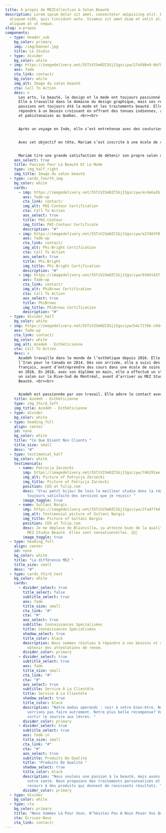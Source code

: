 ```yaml
---
title: À propos de MEZCollection & Salon Beauté
description: Lorem ipsum dolor sit amet, consectetur adipiscing elit. Duis at
  aliquam nibh, quis tincidunt ante. Vivamus sit amet diam et velit aliquam
  aliquam at ut neque.
slug: a-propos
components:
  - type: header_sub
    bg_color: primary
    img: /img/banner.jpg
    title: Le Studio
  - type: divider
    bg_color: white
  - img: https://imagedelivery.net/55TzV2Sm0ZC5Gj13gsciyw/2fa588e9-bbfb-47e5-e3b2-d19507114a00/800x1000
    aos: fade
    cta_link: contact/
    bg_color: white
    img_alt: Image du salon beauté
    cta: Call To Action
    desc: >
      Les arts, la beauté, le design et la mode ont toujours passionné Mariam.
      Elle a travaillé dans le domaine du design graphique, mais ses réelles
      passions ont toujours été la mode et les traitements beauté. Elle a voulu
      répondre à un besoin croissant en offrant des tenues indiennes, afghanes
      et pakistanaises au Québec. <br><br>


      Après un voyage en Inde, elle s’est entretenue avec des couturiers réputés en vue de concrétiser son rêve d’importer de splendides vêtements traditionnels de l’Inde. En janvier 2017, elle a ouvert sa propre boutique MEZ Collections, qu’elle voulait tout de même complémenter de vêtements traditionnels de l’Afghanistan. Rapidement, sa boutique a gagné en notoriété et s’est taillé une place dans le cœur de clients partout dans le monde. Depuis, son rêve n’a fait que grandir et elle s’est convaincue qu’une boutique ne saurait être complète sans un salon de beauté multiservice. <br><br>


      Avec cet objectif en tête, Mariam s’est inscrite à une école de coiffure et a travaillé à l’obtention de diverses attestations en micropigmentation en maquillage permanent et semi-permanente, en pose d’extensions de cils, en soins des ongles et en microaiguillage (aussi appelé microneedling, thérapie d’induction de collagène ou resserrement cutané avec microaiguillage) auprès de différents instituts beauté réputés comme PhiAcademy. Enfin, elle a ouvert MEZ Studio Beauté en avril 2018 — un salon multiservice où les artistes beauté sont dûment qualifiés. <br><br>


      Mariam tire une grande satisfaction de détenir son propre salon de beauté et sa propre boutique de mode. Le nom de son commerce s’inspire d’ailleurs du prénom de ses trois magnifiques filles — Mariha, Elaha et Zahra. Elle adore son travail et c’est pour elle une grande source de joie de voir ses clientes repartir avec le sourire. Elle fait fond sur son multilinguisme pour offrir ses services en français, en anglais et en dari. <br><br>
    aos_select: true
    title: Passion Pour La Beauté Et La Mode
    type: img_half_right
    img_title: Image du salon beauté
  - type: cards_fourth_img
    bg_color: white
    cards:
      - img: https://imagedelivery.net/55TzV2Sm0ZC5Gj13gsciyw/ec4a6a2b-ddb2-423d-3598-f67d268e9900/600x400
        aos: fade-up
        cta_link: contact/
        img_alt: PHI-Contour Certification
        cta: Call To Action
        aos_select: true
        title: PHI-Contour
        img_title: PHI-Contour Certificate
        description: "#"
      - img: https://imagedelivery.net/55TzV2Sm0ZC5Gj13gsciyw/e27403f0-2191-45f6-8b60-2a1d10367d00/600x400
        aos: fade-up
        cta_link: contact/
        img_alt: Phi-Bright Certification
        cta: Call To Action
        aos_select: true
        title: Phi-Bright
        img_title: Phi-Bright Certification
        description: "#"
      - img: https://imagedelivery.net/55TzV2Sm0ZC5Gj13gsciyw/93041437-26d1-4ab5-47c8-594ff59b4000/600x400
        aos: fade-up
        cta_link: contact/
        img_alt: PhiBrows Certification
        cta: Call To Action
        aos_select: true
        title: PhiBrows
        img_title: PhiBrows Certification
        description: "#"
  - type: divider_half
    bg_color: white
  - img: https://imagedelivery.net/55TzV2Sm0ZC5Gj13gsciyw/b4c7176b-c0d4-475d-33ed-a1d5d4c1c300/600x400
    aos: fade-up
    cta_link: contact/
    bg_color: white
    img_alt: Azedeh - Esthéticienne
    cta: Call To Action
    desc: >
      Azadeh travaille dans le monde de l’esthétique depuis 2016. Elle a quitté
      l’Iran pour le Canada en 2014. Dès son arrivée, elle a suivi des cours de
      français, avant d’entreprendre des cours dans une école de soins de beauté
      en 2016. En 2018, avec son diplôme en main, elle a effectué un stage dans
      un salon sur la Rive-Sud de Montréal, avant d’arriver au MEZ Studio
      Beauté. <br><br>


      Azadeh est passionnée par son travail. Elle adore le contact avec ses clientes et aime leur donner des conseils pratiques pour les aider à obtenir une peau d’apparence saine et radieuse. Elle est reconnue pour ses doigts de fée, qui lui sont d’excellents outils lorsqu’elle offre des soins au visage. Elle est titulaire de diverses attestations en rehaussement des cils, en pose d’extensions de cils, en microaiguillage (aussi appelé microneedling, thérapie d’induction de collagène ou resserrement cutané avec microaiguillage), en épilation au laser et en électrolyse. 
    title: Azedeh - Esthéticienne
    type: img_third_left
    img_title: Azedeh - Esthéticienne
  - type: divider
    bg_color: white
  - type: heading_full
    align: center
    id: none
    bg_color: white
    title: "Ce Que Disent Nos Clients "
    title_size: small
    desc: "#"
  - type: testimonial_half
    bg_color: white
    testimonials:
      - name: Patrycja Zarzecki
        img: https://imagedelivery.net/55TzV2Sm0ZC5Gj13gsciyw/746291ae-2d5f-4fdb-86b8-4a74a3774f00/TestimonialBubble
        img_alt: Picture of Patrycja Zarzecki
        img_title: Picture of Patrycja Zarzecki
        position: CEO at Tulip.com
        desc: "Vrai petit bijou! De loin le meilleur studio dans la région. Je suis
          toujours satisfaite des services que je reçois! "
        image_toggle: true
      - name: Sultani Nargis
        img: https://imagedelivery.net/55TzV2Sm0ZC5Gj13gsciyw/2fad774d-7151-48f3-cf1a-bdbf75dc5500/TestimonialBubble
        img_alt: Testimonial picture of Sultani Nargis
        img_title: Picture of Sultani Nargis
        position: CEO at Tulip.com
        desc: Je me déplace de Blainville… ça atteste bien de la qualité des services du
          MEZ Studio Beauté. Elles sont sensationnelles. 😊🙂
        image_toggle: true
  - type: heading_full
    align: center
    id: none
    bg_color: white
    title: "La différence MEZ "
    title_size: small
    desc: "#"
  - type: cards_third_text
    bg_color: white
    cards:
      - divider_select: true
        title_select: false
        subtitle_select: true
        aos: fade
        title_size: small
        cta_link: "#"
        cta: "#"
        aos_select: true
        subtitle: Connaissances Spécialisées
        title: Connaissances Spécialisées
        shadow_select: true
        title_color: black
        description: Nous sommes résolues à répondre à vos besoins et avons cherché à
          obtenir des attestations de renom.
        divider_color: primary
      - divider_select: true
        subtitle_select: true
        aos: fade
        title_size: small
        cta_link: "#"
        cta: "#"
        aos_select: true
        subtitle: Service À La Clientèle
        title: Service À La Clientèle
        shadow_select: true
        title_color: black
        description: "Notre modus operandi : voir à votre bien-être. Nous ne nous
          verrions pas faire autrement. Notre plus belle récompense? Vous voir
          sortir le sourire aux lèvres. "
        divider_color: primary
      - divider_select: true
        subtitle_select: true
        aos: fade-in
        title_size: small
        cta_link: "#"
        cta: "#"
        aos_select: true
        subtitle: Produits De Qualité
        title: "Produits De Qualité "
        shadow_select: true
        title_color: black
        description: "Nous voulons une passion à la beauté, mais avons aussi à cœur
          votre santé. Nous proposons des traitements personnalisés et avons
          recours à des produits qui donnent de ravissants résultats. "
        divider_color: primary
  - type: divider
    bg_color: white
  - type: cta
    bg_color: primary
    title: "Nous Sommes Là Pour Vous. N’hésitez Pas À Nous Poser Vos Questions.   "
    cta: Écrivez-Nous
    cta_link: contact/
---
```

